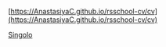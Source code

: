 [https://AnastasiyaC.github.io/rsschool-cv/cv](https://AnastasiyaC.github.io/rsschool-cv/cv)

[Singolo](https://htmlpreview.github.io/?https://github.com/AnastasiyaC/rsschool-cv/blob/singolo/Singolo/index.html)